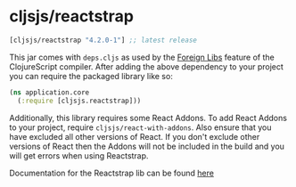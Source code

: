 # cljsjs/reactstrap

[](dependency)
```clojure
[cljsjs/reactstrap "4.2.0-1"] ;; latest release
```
[](/dependency)

This jar comes with `deps.cljs` as used by the [Foreign Libs][flibs] feature
of the ClojureScript compiler. After adding the above dependency to your project
you can require the packaged library like so:

```clojure
(ns application.core
  (:require [cljsjs.reactstrap]))
```

Additionally, this library requires some React Addons. To add React Addons to your project, require
`cljsjs/react-with-addons`. Also ensure that you have excluded all other versions of React. If you don't
exclude other versions of React then the Addons will not be included in the build and you will get
errors when using Reactstrap.

Documentation for the Reactstrap lib can be found [here](https://reactstrap.github.io/)

[flibs]: https://clojurescript.org/reference/packaging-foreign-deps
